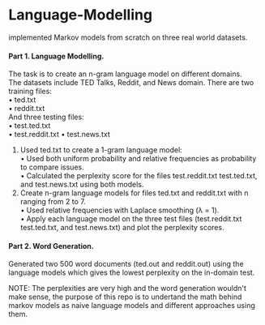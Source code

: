 # Language-Modelling
implemented Markov models from scratch on three real world datasets.  

#### Part 1. Language Modelling.  
The task is to create an n-gram language model on different domains.  
The datasets include TED Talks, Reddit, and News domain. There are two training files:  
• ted.txt  
• reddit.txt  
And three testing files:  
• test.ted.txt  
• test.reddit.txt • test.news.txt  
  
1. Used ted.txt to create a 1-gram language model:  
   • Used both uniform probability and relative frequencies as probability to compare issues.  
   • Calculated the perplexity score for the files test.reddit.txt test.ted.txt, and test.news.txt using both models.  
2. Create n-gram language models for files ted.txt and reddit.txt with n ranging from 2 to 7.  
   • Used relative frequencies with Laplace smoothing (λ = 1).  
   • Apply each language model on the three test files (test.reddit.txt test.ted.txt, and test.news.txt) and plot the perplexity scores.
  
#### Part 2. Word Generation.  
Generated two 500 word documents (ted.out and reddit.out) using the language models which gives the lowest perplexity on the in-domain test.  

NOTE: The perplexities are very high and the word generation wouldn't make sense, the purpose of this repo is to undertand the math behind markov models as naive language models and different approaches using them.
